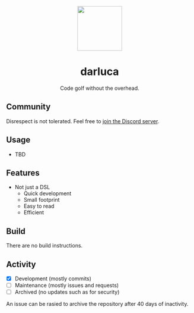 <div align=center>
  <img src=LOGO.svg height=120/>

  # darluca

  Code golf without the overhead.
</div>

## Community

Disrespect is not tolerated. Feel free to [join the Discord server](https://discord.com/invite/C6NdvU5bzN).

## Usage

- TBD

## Features

- Not just a DSL
  - Quick development
  - Small footprint
  - Easy to read
  - Efficient
  
## Build

There are no build instructions.

## Activity

- [x] Development (mostly commits)
- [ ] Maintenance (mostly issues and requests)
- [ ] Archived (no updates such as for security)

An issue can be rasied to archive the repository after 40 days of inactivity.
